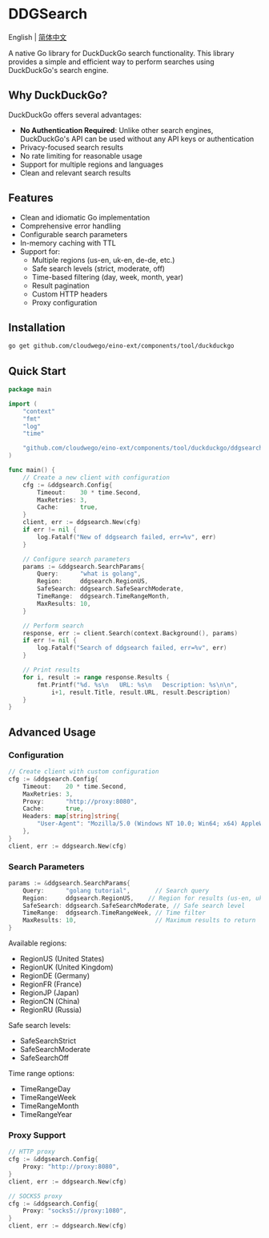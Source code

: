 # DDGSearch

English | [简体中文](README_zh.md)

A native Go library for DuckDuckGo search functionality. This library provides a simple and efficient way to perform searches using DuckDuckGo's search engine.

## Why DuckDuckGo?

DuckDuckGo offers several advantages:
- **No Authentication Required**: Unlike other search engines, DuckDuckGo's API can be used without any API keys or authentication
- Privacy-focused search results
- No rate limiting for reasonable usage
- Support for multiple regions and languages
- Clean and relevant search results

## Features

- Clean and idiomatic Go implementation
- Comprehensive error handling
- Configurable search parameters
- In-memory caching with TTL
- Support for:
  - Multiple regions (us-en, uk-en, de-de, etc.)
  - Safe search levels (strict, moderate, off)
  - Time-based filtering (day, week, month, year)
  - Result pagination
  - Custom HTTP headers
  - Proxy configuration

## Installation

```bash
go get github.com/cloudwego/eino-ext/components/tool/duckduckgo
```

## Quick Start

```go
package main

import (
    "context"
    "fmt"
    "log"
    "time"

    "github.com/cloudwego/eino-ext/components/tool/duckduckgo/ddgsearch"
)

func main() {
    // Create a new client with configuration
    cfg := &ddgsearch.Config{
        Timeout:    30 * time.Second,
        MaxRetries: 3,
        Cache:      true,
    }
    client, err := ddgsearch.New(cfg)
    if err != nil {
        log.Fatalf("New of ddgsearch failed, err=%v", err)
    }

    // Configure search parameters
    params := &ddgsearch.SearchParams{
        Query:      "what is golang",
        Region:     ddgsearch.RegionUS,
        SafeSearch: ddgsearch.SafeSearchModerate,
        TimeRange:  ddgsearch.TimeRangeMonth,
        MaxResults: 10,
    }

    // Perform search
    response, err := client.Search(context.Background(), params)
    if err != nil {
        log.Fatalf("Search of ddgsearch failed, err=%v", err)
    }

    // Print results
    for i, result := range response.Results {
        fmt.Printf("%d. %s\n   URL: %s\n   Description: %s\n\n", 
            i+1, result.Title, result.URL, result.Description)
    }
}
```

## Advanced Usage

### Configuration

```go
// Create client with custom configuration
cfg := &ddgsearch.Config{
    Timeout:    20 * time.Second,
    MaxRetries: 3,
    Proxy:      "http://proxy:8080",
    Cache:      true,
    Headers: map[string]string{
        "User-Agent": "Mozilla/5.0 (Windows NT 10.0; Win64; x64) AppleWebKit/537.36 (KHTML, like Gecko) Chrome/91.0.4472.124 Safari/537.36",
    },
}
client, err := ddgsearch.New(cfg)
```

### Search Parameters

```go
params := &ddgsearch.SearchParams{
    Query:      "golang tutorial",       // Search query
    Region:     ddgsearch.RegionUS,    // Region for results (us-en, uk-en, etc.)
    SafeSearch: ddgsearch.SafeSearchModerate, // Safe search level
    TimeRange:  ddgsearch.TimeRangeWeek, // Time filter
    MaxResults: 10,                      // Maximum results to return
}
```

Available regions:
- RegionUS (United States)
- RegionUK (United Kingdom)
- RegionDE (Germany)
- RegionFR (France)
- RegionJP (Japan)
- RegionCN (China)
- RegionRU (Russia)

Safe search levels:
- SafeSearchStrict
- SafeSearchModerate
- SafeSearchOff

Time range options:
- TimeRangeDay
- TimeRangeWeek
- TimeRangeMonth
- TimeRangeYear

### Proxy Support

```go
// HTTP proxy
cfg := &ddgsearch.Config{
    Proxy: "http://proxy:8080",
}
client, err := ddgsearch.New(cfg)

// SOCKS5 proxy
cfg := &ddgsearch.Config{
    Proxy: "socks5://proxy:1080",
}
client, err := ddgsearch.New(cfg)
```
